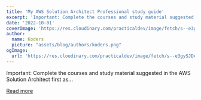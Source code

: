 ```yaml
---
title: 'My AWS Solution Architect Professional study guide'
excerpt: 'Important: Complete the courses and study material suggested in the AWS Solution Architect first as...'
date: '2022-10-01'
coverImage: 'https://res.cloudinary.com/practicaldev/image/fetch/s--e3gySJDA--/c_imagga_scale,f_auto,fl_progressive,h_420,q_auto,w_1000/https://dev-to-uploads.s3.amazonaws.com/uploads/articles/15b3aacfvydj2job2oyf.png'
author:
  name: Koders
  picture: "assets/blog/authors/koders.png"
ogImage:
  url: 'https://res.cloudinary.com/practicaldev/image/fetch/s--e3gySJDA--/c_imagga_scale,f_auto,fl_progressive,h_420,q_auto,w_1000/https://dev-to-uploads.s3.amazonaws.com/uploads/articles/15b3aacfvydj2job2oyf.png'
---
```


Important: Complete the courses and study material suggested in the AWS Solution Architect first as...

[Read more](https://dev.to/aws-builders/my-aws-solution-architect-professional-study-guide-2i05)
